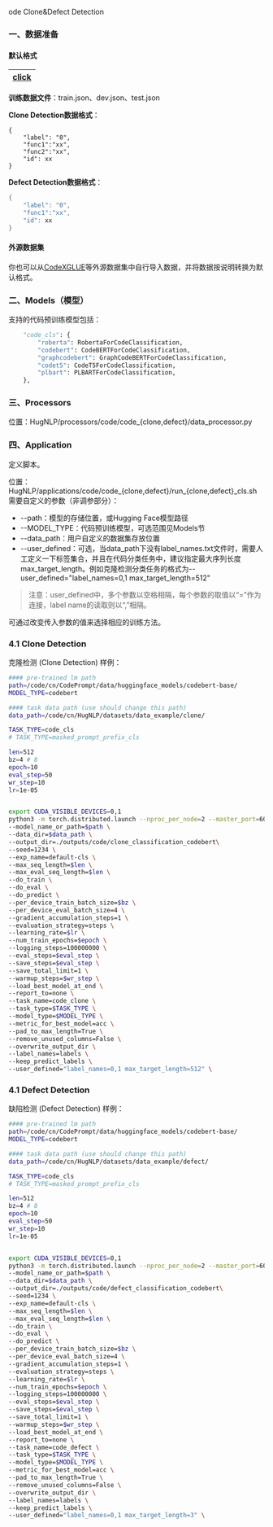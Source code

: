 ode Clone&Defect Detection

### 一、数据准备

#### 默认格式

| [click](https://github.com/HugAILab/HugNLP/blob/main/documents/information_extraction/HugIE.md) |
| -------------------------------------------------------------------------------------------- |

**训练数据文件**：train.json、dev.json、test.json

**Clone Detection数据格式**：

```
{
	"label": "0",
	"func1":"xx",
	"func2":"xx",
	"id": xx
}

```

**Defect Detection数据格式**：

```cpp
{
	"label": "0",
	"func1":"xx",
	"id": xx
}
```

#### 外源数据集

你也可以从[CodeXGLUE](https://github.com/microsoft/CodeXGLUE)等外源数据集中自行导入数据，并将数据按说明转换为默认格式。

### 二、Models（模型）

支持的代码预训练模型包括：

```python
    "code_cls": {
        "roberta": RobertaForCodeClassification,
        "codebert": CodeBERTForCodeClassification,
        "graphcodebert": GraphCodeBERTForCodeClassification,
        "codet5": CodeT5ForCodeClassification,
        "plbart": PLBARTForCodeClassification,
    },
```

### 三、Processors

位置：HugNLP/processors/code/code_{clone,defect}/data_processor.py

### 四、Application

定义脚本。

位置：HugNLP/applications/code/code_{clone,defect}/run\_{clone,defect}\_cls.sh
需要自定义的参数（非调参部分）：

- --path：模型的存储位置，或Hugging Face模型路径
- --MODEL_TYPE：代码预训练模型，可选范围见Models节
- --data_path：用户自定义的数据集存放位置
- --user_defined：可选，当data_path下没有label_names.txt文件时，需要人工定义一下标签集合，并且在代码分类任务中，建议指定最大序列长度max_target_length。例如克隆检测分类任务的格式为--user_defined="label_names=0,1 max_target_length=512"

> 注意：user_defined中，多个参数以空格相隔，每个参数的取值以“=”作为连接，label name的读取则以“,”相隔。

可通过改变传入参数的值来选择相应的训练方法。

### 4.1 Clone Detection

克隆检测 (Clone Detection) 样例：

```bash
#### pre-trained lm path
path=/code/cn/CodePrompt/data/huggingface_models/codebert-base/
MODEL_TYPE=codebert

#### task data path (use should change this path)
data_path=/code/cn/HugNLP/datasets/data_example/clone/

TASK_TYPE=code_cls
# TASK_TYPE=masked_prompt_prefix_cls

len=512
bz=4 # 8
epoch=10
eval_step=50
wr_step=10
lr=1e-05


export CUDA_VISIBLE_DEVICES=0,1
python3 -m torch.distributed.launch --nproc_per_node=2 --master_port=6014 hugnlp_runner.py \
--model_name_or_path=$path \
--data_dir=$data_path \
--output_dir=./outputs/code/clone_classification_codebert\
--seed=1234 \
--exp_name=default-cls \
--max_seq_length=$len \
--max_eval_seq_length=$len \
--do_train \
--do_eval \
--do_predict \
--per_device_train_batch_size=$bz \
--per_device_eval_batch_size=4 \
--gradient_accumulation_steps=1 \
--evaluation_strategy=steps \
--learning_rate=$lr \
--num_train_epochs=$epoch \
--logging_steps=100000000 \
--eval_steps=$eval_step \
--save_steps=$eval_step \
--save_total_limit=1 \
--warmup_steps=$wr_step \
--load_best_model_at_end \
--report_to=none \
--task_name=code_clone \
--task_type=$TASK_TYPE \
--model_type=$MODEL_TYPE \
--metric_for_best_model=acc \
--pad_to_max_length=True \
--remove_unused_columns=False \
--overwrite_output_dir \
--label_names=labels \
--keep_predict_labels \
--user_defined="label_names=0,1 max_target_length=512" \
```

### 4.1 Defect Detection

缺陷检测 (Defect Detection) 样例：

```bash
#### pre-trained lm path
path=/code/cn/CodePrompt/data/huggingface_models/codebert-base/
MODEL_TYPE=codebert

#### task data path (use should change this path)
data_path=/code/cn/HugNLP/datasets/data_example/defect/

TASK_TYPE=code_cls
# TASK_TYPE=masked_prompt_prefix_cls

len=512
bz=4 # 8
epoch=10
eval_step=50
wr_step=10
lr=1e-05


export CUDA_VISIBLE_DEVICES=0,1
python3 -m torch.distributed.launch --nproc_per_node=2 --master_port=6014 hugnlp_runner.py \
--model_name_or_path=$path \
--data_dir=$data_path \
--output_dir=./outputs/code/defect_classification_codebert\
--seed=1234 \
--exp_name=default-cls \
--max_seq_length=$len \
--max_eval_seq_length=$len \
--do_train \
--do_eval \
--do_predict \
--per_device_train_batch_size=$bz \
--per_device_eval_batch_size=4 \
--gradient_accumulation_steps=1 \
--evaluation_strategy=steps \
--learning_rate=$lr \
--num_train_epochs=$epoch \
--logging_steps=100000000 \
--eval_steps=$eval_step \
--save_steps=$eval_step \
--save_total_limit=1 \
--warmup_steps=$wr_step \
--load_best_model_at_end \
--report_to=none \
--task_name=code_defect \
--task_type=$TASK_TYPE \
--model_type=$MODEL_TYPE \
--metric_for_best_model=acc \
--pad_to_max_length=True \
--remove_unused_columns=False \
--overwrite_output_dir \
--label_names=labels \
--keep_predict_labels \
--user_defined="label_names=0,1 max_target_length=3" \

```
